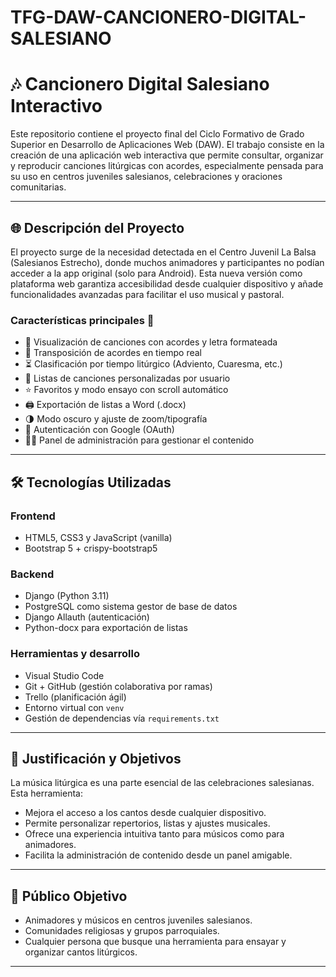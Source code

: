 # TFG-DAW-CANCIONERO-DIGITAL-SALESIANO
# 🎶 Cancionero Digital Salesiano Interactivo

Este repositorio contiene el proyecto final del Ciclo Formativo de Grado Superior en Desarrollo de Aplicaciones Web (DAW). El trabajo consiste en la creación de una aplicación web interactiva que permite consultar, organizar y reproducir canciones litúrgicas con acordes, especialmente pensada para su uso en centros juveniles salesianos, celebraciones y oraciones comunitarias.

---

## 🌐 Descripción del Proyecto

El proyecto surge de la necesidad detectada en el Centro Juvenil La Balsa (Salesianos Estrecho), donde muchos animadores y participantes no podían acceder a la app original (solo para Android). Esta nueva versión como plataforma web garantiza accesibilidad desde cualquier dispositivo y añade funcionalidades avanzadas para facilitar el uso musical y pastoral.

### Características principales 🔧

- 🎼 Visualización de canciones con acordes y letra formateada
- 🔁 Transposición de acordes en tiempo real
- ⏳ Clasificación por tiempo litúrgico (Adviento, Cuaresma, etc.)
- 💾 Listas de canciones personalizadas por usuario
- ⭐ Favoritos y modo ensayo con scroll automático
- 🖨️ Exportación de listas a Word (.docx)
- 🌗 Modo oscuro y ajuste de zoom/tipografía
- 🔐 Autenticación con Google (OAuth)
- 👨‍💼 Panel de administración para gestionar el contenido

---

## 🛠️ Tecnologías Utilizadas

### Frontend
- HTML5, CSS3 y JavaScript (vanilla)
- Bootstrap 5 + crispy-bootstrap5

### Backend
- Django (Python 3.11)
- PostgreSQL como sistema gestor de base de datos
- Django Allauth (autenticación)
- Python-docx para exportación de listas

### Herramientas y desarrollo
- Visual Studio Code
- Git + GitHub (gestión colaborativa por ramas)
- Trello (planificación ágil)
- Entorno virtual con `venv`
- Gestión de dependencias vía `requirements.txt`

---

## 🎯 Justificación y Objetivos

La música litúrgica es una parte esencial de las celebraciones salesianas. Esta herramienta:

- Mejora el acceso a los cantos desde cualquier dispositivo.
- Permite personalizar repertorios, listas y ajustes musicales.
- Ofrece una experiencia intuitiva tanto para músicos como para animadores.
- Facilita la administración de contenido desde un panel amigable.

---

## 👥 Público Objetivo

- Animadores y músicos en centros juveniles salesianos.
- Comunidades religiosas y grupos parroquiales.
- Cualquier persona que busque una herramienta para ensayar y organizar cantos litúrgicos.

---
